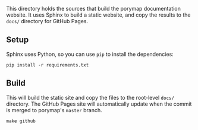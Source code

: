 This directory holds the sources that build the porymap documentation website. It uses Sphinx to build a static website, and copy the results to the `docs/` directory for GitHub Pages.

## Setup
Sphinx uses Python, so you can use `pip` to install the dependencies:
```
pip install -r requirements.txt
```

## Build
This will build the static site and copy the files to the root-level `docs/` directory.  The GitHub Pages site will automatically update when the commit is merged to porymap's `master` branch.
```
make github
```
